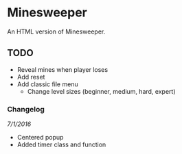 # Minesweeper
An HTML version of Minesweeper.

## TODO
- Reveal mines when player loses
- Add reset
- Add classic file menu
    - Change level sizes (beginner, medium, hard, expert)


### Changelog
*7/1/2016*
- Centered popup
- Added timer class and function